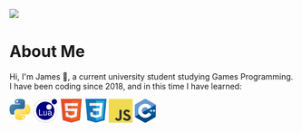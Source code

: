![](https://github.com/Jambient/Jambient/blob/main/intro.gif)

# About Me
<p>Hi, I'm James 👋, a current university student studying Games Programming. I have been coding since 2018, and in this time I have learned:</p>
<a href="https://www.python.org/"><img alt="Python" title="Python" src="https://github.com/Jambient/Jambient/blob/main/icons/Python.png" height="42"></a>
<a href="https://lua.org/"><img alt="Lua" title="Lua" src="https://github.com/Jambient/Jambient/blob/main/icons/Lua.png" height="42"></a>
<a href="https://en.wikipedia.org/wiki/HTML"><img alt="HTML 5" title="HTML 5" src="https://github.com/Jambient/Jambient/blob/main/icons/HTML5.png" height="42"></a>
<a href="https://en.wikipedia.org/wiki/CSS"><img alt="CSS 3" title="CSS 3" src="https://github.com/Jambient/Jambient/blob/main/icons/CSS.png" height="42"></a>
<a href="https://developer.mozilla.org/en-US/docs/Web/JavaScript"><img alt="JS" title="JS" src="https://github.com/Jambient/Jambient/blob/main/icons/JS.png" height="42"></a>
<a href="https://cplusplus.com/"><img alt="C++" title="C++" src="https://github.com/Jambient/Jambient/blob/main/icons/C++.png" height="42"></a>
<br><br>
